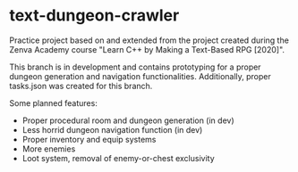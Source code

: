 # text-dungeon-crawler
Practice project based on and extended from the project created during the Zenva Academy course "Learn C++ by Making a Text-Based RPG [2020]".

This branch is in development and contains prototyping for a proper dungeon generation and navigation functionalities.
Additionally, proper tasks.json was created for this branch.

Some planned features:
- Proper procedural room and dungeon generation (in dev)
- Less horrid dungeon navigation function (in dev)
- Proper inventory and equip systems
- More enemies
- Loot system, removal of enemy-or-chest exclusivity

